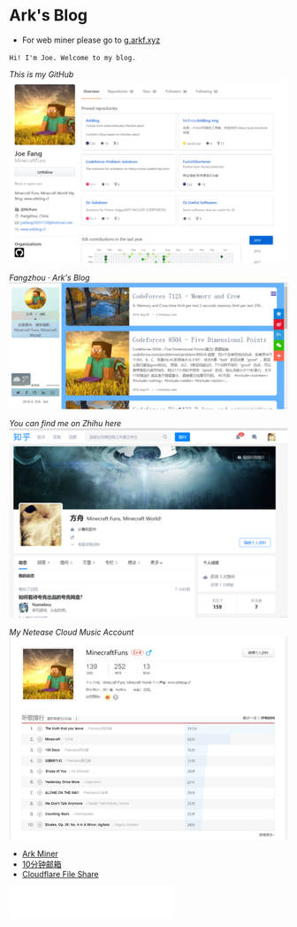 # Ark's Blog
* For web miner please go to [g.arkf.xyz](https://g.arkf.xyz/miner)

`Hi! I'm Joe. Welcome to my blog.`

*This is my GitHub*
[![](/github.png)](https://github.com/MinecraftFuns)

*Fangzhou · Ark's Blog*
[![](/blog.png)](https://www.arkblog.cf)

*You can find me on Zhihu here*
[![](/zhihu.png)](https://www.zhihu.com/people/minecraftfuns)

*My Netease Cloud Music Account*
[![](/netease.png)](https://music.163.com/#/user/home?id=61964347)

* [Ark Miner](https://g.arkf.xyz)
* [10分钟邮箱](https://m.arkf.xyz)
* [Cloudflare File Share](https://cf.arkf.xyz)

![](white.png)
<script async src="//pagead2.googlesyndication.com/pagead/js/adsbygoogle.js"></script> <script> (adsbygoogle = window.adsbygoogle || []).push({ google_ad_client: "ca-pub-4161171709893056", enable_page_level_ads: true }); </script>
<!-- Global site tag (gtag.js) - Google Analytics -->
<script async src="https://www.googletagmanager.com/gtag/js?id=UA-116309064-2"></script>
<script>
  window.dataLayer = window.dataLayer || [];
  function gtag(){dataLayer.push(arguments);}
  gtag('js', new Date());
  gtag('config', 'UA-116309064-2');
</script>
